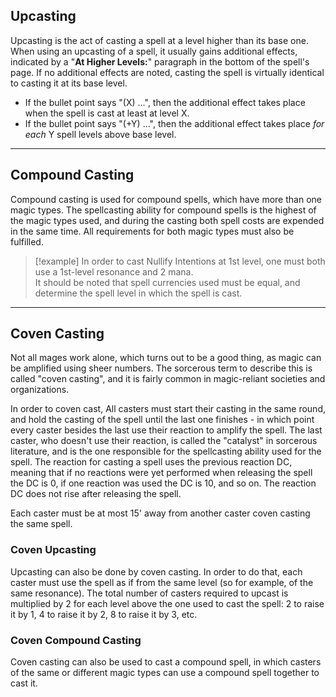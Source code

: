 ## Upcasting
 
Upcasting is the act of casting a spell at a level higher than its base one. When using an upcasting of a spell, it usually gains additional effects, indicated by a "**At Higher Levels:**" paragraph in the bottom of the spell's page. If no additional effects are noted, casting the spell is virtually identical to casting it at its base level.
* If the bullet point says "(X) ...", then the additional effect takes place when the spell is cast at least at level X.
* If the bullet point says "(+Y) ...", then the additional effect takes place _for each_ Y spell levels above base level.
 - - -
## Compound Casting
 
Compound casting is used for compound spells, which have more than one magic types. The spellcasting ability for compound spells is the highest of the magic types used, and during the casting both spell costs are expended in the same time. All requirements for both magic types must also be fulfilled.  

>[!example] 
>In order to cast Nullify Intentions at 1st level, one must both use a 1st-level resonance and 2 mana.  
>It should be noted that spell currencies used must be equal, and determine the spell level in which the spell is cast.
 - - -
## Coven Casting
 
Not all mages work alone, which turns out to be a good thing, as magic can be amplified using sheer numbers. The sorcerous term to describe this is called "coven casting", and it is fairly common in magic-reliant societies and organizations.
 
In order to coven cast, All casters must start their casting in the same round, and hold the casting of the spell until the last one finishes - in which point every caster besides the last use their reaction to amplify the spell. The last caster, who doesn't use their reaction, is called the "catalyst" in sorcerous literature, and is the one responsible for the spellcasting ability used for the spell. The reaction for casting a spell uses the previous reaction DC, meaning that if no reactions were yet performed when releasing the spell the DC is 0, if one reaction was used the DC is 10, and so on. The reaction DC does not rise after releasing the spell.
 
Each caster must be at most 15' away from another caster coven casting the same spell.
 
### Coven Upcasting
 
Upcasting can also be done by coven casting. In order to do that, each caster must use the spell as if from the same level (so for example, of the same resonance). The total number of casters required to upcast is multiplied by 2 for each level above the one used to cast the spell: 2 to raise it by 1, 4 to raise it by 2, 8 to raise it by 3, etc.
 
### Coven Compound Casting
 
Coven casting can also be used to cast a compound spell, in which casters of the same or different magic types can use a compound spell together to cast it.